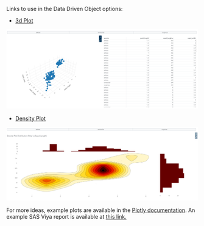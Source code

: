 Links to use in the Data Driven Object options:

- [3d Plot](https://pierpaolo28.github.io/Open-SAS-Analytics/viya_plotlyjs/3dplot.html)

![](dist/first.PNG)

- [Density Plot](https://pierpaolo28.github.io/Open-SAS-Analytics/viya_plotlyjs/densityplot.html)

![](dist/second.PNG)

For more ideas, example plots are available in the [Plotly documentation](https://plotly.com/javascript/). An example SAS Viya report is available at [this link.]((https://viyawaves.sas.com/SASVisualAnalytics/?reportUri=%2Freports%2Freports%2F1f3be09a-1354-499c-9cf3-1afb165f8675&sectionIndex=0&sso_guest=true&sas-welcome=false))